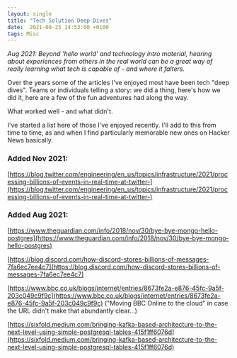 ```yaml
---
layout: single
title: "Tech Solution Deep Dives"
date:  2021-08-25 14:53:00 +0100
tags: Misc
---
```

_Aug 2021: Beyond 'hello world' and technology intro material, hearing about experiences from others in the real world 
can be a great way of really learning what tech is capable of - and where it falters._

Over the years some of the articles I've enjoyed most have been tech "deep dives". Teams or individuals telling a 
story: we did a thing, here's how we did it, here are a few of the fun adventures had along the way.

What worked well - and what didn't.

I've started a list here of those I've enjoyed recently. I'll add to this from time to time, as and when I find 
particularly memorable new ones on Hacker News basically.

### Added Nov 2021:

[https://blog.twitter.com/engineering/en_us/topics/infrastructure/2021/processing-billions-of-events-in-real-time-at-twitter-](https://blog.twitter.com/engineering/en_us/topics/infrastructure/2021/processing-billions-of-events-in-real-time-at-twitter-)

### Added Aug 2021:

[https://www.theguardian.com/info/2018/nov/30/bye-bye-mongo-hello-postgres](https://www.theguardian.com/info/2018/nov/30/bye-bye-mongo-hello-postgres)

[https://blog.discord.com/how-discord-stores-billions-of-messages-7fa6ec7ee4c7](https://blog.discord.com/how-discord-stores-billions-of-messages-7fa6ec7ee4c7)

[https://www.bbc.co.uk/blogs/internet/entries/8673fe2a-e876-45fc-9a5f-203c049c9f9c](https://www.bbc.co.uk/blogs/internet/entries/8673fe2a-e876-45fc-9a5f-203c049c9f9c) ("Moving BBC Online to the cloud" in case the URL didn't make that abundantly clear...)

[https://sixfold.medium.com/bringing-kafka-based-architecture-to-the-next-level-using-simple-postgresql-tables-415f1ff6076d](https://sixfold.medium.com/bringing-kafka-based-architecture-to-the-next-level-using-simple-postgresql-tables-415f1ff6076d)
